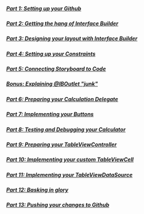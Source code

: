 ##### [Part 1: Setting up your Github](P1/part1.md)
##### [Part 2: Getting the hang of Interface Builder](P2/part2.md)
##### [Part 3: Designing your layout with Interface Builder](P3/part3.md)
##### [Part 4: Setting up your Constraints](P4/part4.md)
##### [Part 5: Connecting Storyboard to Code](P5/part5.md)
##### [Bonus: Explaining @IBOutlet "junk"](P5/bonus.md)
##### [Part 6: Preparing your Calculation Delegate](P6/part6.md)
##### [Part 7: Implementing your Buttons](P7/part7.md)
##### [Part 8: Testing and Debugging your Calculator](P8/part8.md)
##### [Part 9: Preparing your TableViewController](P9/part9.md)
##### [Part 10: Implementing your custom TableViewCell](P10/part10.md)
##### [Part 11: Implementing your TableViewDataSource](P11/part11.md)
##### [Part 12: Basking in glory](P12/part12.md)
##### [Part 13: Pushing your changes to Github](P13/part13.md)
